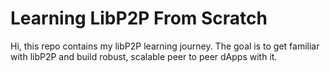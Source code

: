 # Learning LibP2P From Scratch

Hi, this repo contains my libP2P learning journey. The goal is to get familiar with libP2P and build robust, scalable peer to peer dApps with it.

